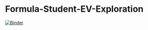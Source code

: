 # Formula-Student-EV-Exploration
[![Binder](https://mybinder.org/badge_logo.svg)](https://mybinder.org/v2/gh/IROmyworld/Formula-Student-EV-Exploration/tree/main/HEAD)
